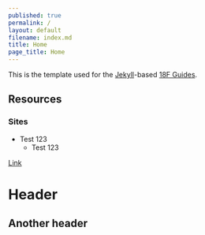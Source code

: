 ```yaml
---
published: true
permalink: /
layout: default
filename: index.md
title: Home
page_title: Home
---
```

This is the template used for the [Jekyll](http://jekyll.io)-based [18F Guides](http://18f.github.io/guides).

## Resources

### Sites

* Test 123
	* Test 123


[Link](https://www.google.com)

Header
======


Another header
--------------